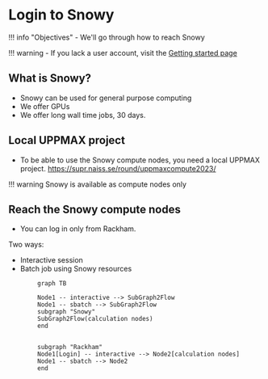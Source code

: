 # Login to Snowy

!!! info "Objectives"
    - We'll go through how to reach Snowy

!!! warning
    - If you lack a user account, visit the [Getting started page](https://www.uppmax.uu.se/support/getting-started/course-projects/)

## What is Snowy?

- Snowy can be used for general purpose computing
- We offer GPUs
- We offer long wall time jobs, 30 days. 



## Local UPPMAX project

- To be able to use the Snowy compute nodes, you need a local UPPMAX project.
https://supr.naiss.se/round/uppmaxcompute2023/

!!! warning
    Snowy is available as compute nodes only

## Reach the Snowy compute nodes

- You can log in only from Rackham. 

Two ways:

- Interactive session
- Batch job using Snowy resources


```mermaid
        graph TB

        Node1 -- interactive --> SubGraph2Flow
        Node1 -- sbatch --> SubGraph2Flow
        subgraph "Snowy"
        SubGraph2Flow(calculation nodes) 
        end


        subgraph "Rackham"
        Node1[Login] -- interactive --> Node2[calculation nodes]
        Node1 -- sbatch --> Node2
        end
```
